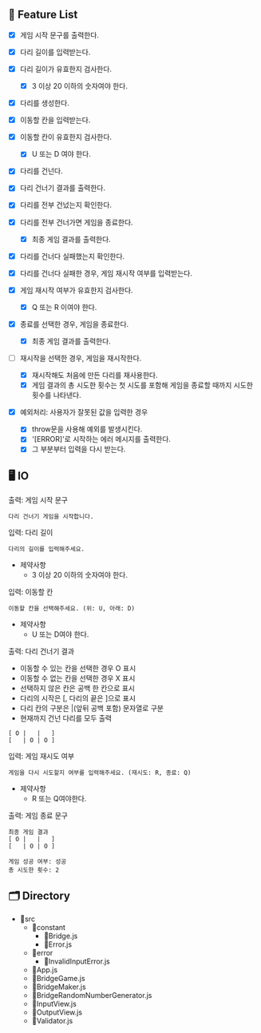 ## 📝 Feature List

- [x] 게임 시작 문구를 출력한다.

- [x] 다리 길이를 입력받는다.

- [x] 다리 길이가 유효한지 검사한다.

  - [x] 3 이상 20 이하의 숫자여야 한다.

- [x] 다리를 생성한다.

- [x] 이동할 칸을 입력받는다.

- [x] 이동할 칸이 유효한지 검사한다.

  - [x] U 또는 D 여야 한다.

- [x] 다리를 건넌다.

- [x] 다리 건너기 결과를 출력한다.

- [x] 다리를 전부 건넜는지 확인한다.

- [x] 다리를 전부 건너가면 게임을 종료한다.

  - [x] 최종 게임 결과를 출력한다.

- [x] 다리를 건너다 실패했는지 확인한다.

- [x] 다리를 건너다 실패한 경우, 게임 재시작 여부를 입력받는다.

- [x] 게임 재시작 여부가 유효한지 검사한다.

  - [x] Q 또는 R 이여야 한다.

- [x] 종료를 선택한 경우, 게임을 종료한다.

  - [x] 최종 게임 결과를 출력한다.

- [ ] 재시작을 선택한 경우, 게임을 재시작한다.

  - [x] 재시작해도 처음에 만든 다리를 재사용한다.
  - [x] 게임 결과의 총 시도한 횟수는 첫 시도를 포함해 게임을 종료할 때까지 시도한 횟수를 나타낸다.

- [x] 예외처리: 사용자가 잘못된 값을 입력한 경우

  - [x] throw문을 사용해 예외를 발생시킨다.
  - [x] '[ERROR]'로 시작하는 에러 메시지를 출력한다.
  - [x] 그 부분부터 입력을 다시 받는다.

## 🖥 IO

출력: 게임 시작 문구

```
다리 건너기 게임을 시작합니다.
```

입력: 다리 길이

```
다리의 길이를 입력해주세요.
```

- 제약사항
  - 3 이상 20 이하의 숫자여야 한다.

입력: 이동할 칸

```
이동할 칸을 선택해주세요. (위: U, 아래: D)
```

- 제약사항
  - U 또는 D여야 한다.

출력: 다리 건너기 결과

- 이동할 수 있는 칸을 선택한 경우 O 표시
- 이동할 수 없는 칸을 선택한 경우 X 표시
- 선택하지 않은 칸은 공백 한 칸으로 표시
- 다리의 시작은 [, 다리의 끝은 ]으로 표시
- 다리 칸의 구분은 |(앞뒤 공백 포함) 문자열로 구분
- 현재까지 건넌 다리를 모두 출력

```
[ O |   |   ]
[   | O | O ]
```

입력: 게임 재시도 여부

```
게임을 다시 시도할지 여부를 입력해주세요. (재시도: R, 종료: Q)
```

- 제약사항
  - R 또는 Q여야한다.

출력: 게임 종료 문구

```
최종 게임 결과
[ O |   |   ]
[   | O | O ]

게임 성공 여부: 성공
총 시도한 횟수: 2
```

## 🗂 Directory

- 📁src
  - 📁constant
    - 📜Bridge.js
    - 📜Error.js
  - 📁error
    - 📜InvalidInputError.js
  - 📜App.js
  - 📜BridgeGame.js
  - 📜BridgeMaker.js
  - 📜BridgeRandomNumberGenerator.js
  - 📜InputView.js
  - 📜OutputView.js
  - 📜Validator.js
